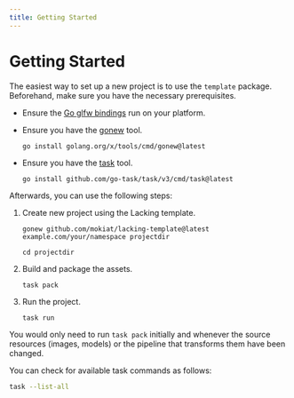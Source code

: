```yaml
---
title: Getting Started
---
```


# Getting Started

The easiest way to set up a new project is to use the `template` package. Beforehand, make sure you have the necessary prerequisites.

* Ensure the [Go glfw bindings](https://github.com/go-gl/glfw?tab=readme-ov-file#installation) run on your platform.

* Ensure you have the [gonew](https://go.dev/blog/gonew) tool.

    ```
    go install golang.org/x/tools/cmd/gonew@latest
    ```

* Ensure you have the [task](https://taskfile.dev/) tool.

    ```
    go install github.com/go-task/task/v3/cmd/task@latest
    ```

Afterwards, you can use the following steps:

1. Create new project using the Lacking template.

    ```
    gonew github.com/mokiat/lacking-template@latest example.com/your/namespace projectdir
    ```

    ```
    cd projectdir
    ```

1. Build and package the assets.

    ```
    task pack
    ```

1. Run the project.

    ```
    task run
    ```

You would only need to run `task pack` initially and whenever the source resources (images, models) or the pipeline that transforms them have been changed.

You can check for available task commands as follows:

```sh
task --list-all
```

